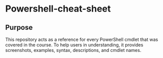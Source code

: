 # Powershell-cheat-sheet

## Purpose
This repository acts as a reference for every PowerShell cmdlet that was covered in the course. To help users in understanding, it provides screenshots, examples, syntax, descriptions, and cmdlet names.
